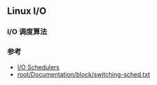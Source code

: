 ## Linux I/O 

### I/O 调度算法

### 参考
- [I/O Schedulers](http://www.makelinux.net/books/lkd2/ch13lev1sec5)
- [root/Documentation/block/switching-sched.txt](https://git.kernel.org/pub/scm/linux/kernel/git/torvalds/linux.git/tree/Documentation/block/switching-sched.txt?id=HEAD)
